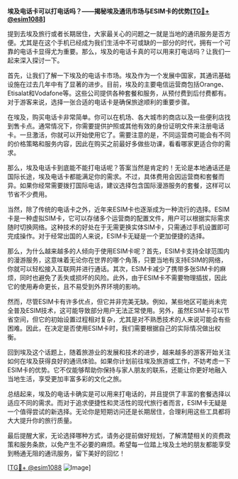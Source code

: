 **埃及电话卡可以打电话吗？——揭秘埃及通讯市场与ESIM卡的优势[[TG💪+ @esim1088](https://t.me/s/esim1088)]**

提到去埃及旅行或者长期居住，大家最关心的问题之一就是当地的通讯服务是否方便。尤其是在这个手机已经成为我们生活中不可或缺的一部分的时代，拥有一个可靠的电话卡显得尤为重要。那么，埃及的电话卡真的可以用来打电话吗？让我们一起来深入探讨一下。

首先，让我们了解一下埃及的电话卡市场。埃及作为一个发展中国家，其通讯基础设施在过去几年中有了显著的进步。目前，埃及的主要电信运营商包括Orange、Etisalat和Vodafone等。这些公司提供各种套餐和服务，从预付费到后付费都有。对于游客来说，选择一张合适的电话卡是确保旅途顺利的重要步骤。

在埃及，购买电话卡非常简单。你可以在机场、各大城市的商店以及一些便利店找到售卡点。通常情况下，你需要提供护照或其他有效的身份证明文件来注册电话卡。一旦激活，你就可以开始使用它了。需要注意的是，不同运营商可能会有不同的价格策略和服务内容，因此在购买之前最好多做些功课，看看哪家更适合你的需求。

那么，埃及电话卡到底能不能打电话呢？答案当然是肯定的！无论是本地通话还是国际长途，埃及电话卡都能满足你的需求。不过，具体费用会因运营商和套餐而异。如果你经常需要拨打国际电话，建议选择包含国际漫游服务的套餐，这样可以节省不少费用。

当然，除了传统的电话卡之外，近年来ESIM卡也逐渐成为一种流行的选择。ESIM卡是一种虚拟SIM卡，它可以存储多个运营商的配置文件，用户可以根据实际需求随时切换网络。这种技术的好处在于无需更换实体SIM卡，只需通过手机设置即可完成操作。对于经常出国的人来说，ESIM卡无疑是一个更加便捷的选择。

那么，为什么越来越多的人倾向于使用ESIM卡呢？首先，ESIM卡支持全球范围内的漫游服务，这意味着无论你在世界的哪个角落，只要当地有支持ESIM的网络，你就可以轻松接入互联网并进行通话。其次，ESIM卡减少了携带多张SIM卡的麻烦，同时也避免了丢失或损坏的风险。此外，由于ESIM卡不需要物理插拔，因此它的使用寿命更长，且不易受到外界环境的影响。

然而，尽管ESIM卡有许多优点，但它并非完美无缺。例如，某些地区可能尚未完全普及ESIM技术，这可能导致部分用户无法正常使用。另外，虽然ESIM卡可以节省空间，但它的初始设置过程相对复杂，尤其是对不熟悉技术的人来说可能会有些困难。因此，在决定是否使用ESIM卡时，我们需要根据自己的实际情况做出权衡。

回到埃及这个话题上，随着旅游业的发展和技术的进步，越来越多的游客开始关注如何在埃及获得良好的通讯体验。如果你计划前往埃及旅游或工作，不妨考虑一下ESIM卡的优势。它不仅能够帮助你保持与家人朋友的联系，还能让你更好地融入当地生活，享受更加丰富多彩的文化之旅。

总结起来，埃及的电话卡确实是可以用来打电话的，并且提供了丰富的套餐选择以适应不同的需求。而对于追求便捷性和灵活性的现代旅行者而言，ESIM卡无疑是一个值得尝试的新选择。无论你是短期访问还是长期居住，合理利用这些工具都将大大提升你的旅行质量。

最后提醒大家，无论选择哪种方式，请务必提前做好规划，了解清楚相关的资费政策和服务条款，以免产生不必要的麻烦。希望每一位踏上埃及土地的朋友都能享受到畅通无阻的通讯服务，留下美好的回忆！

[[TG💪+ @esim1088](https://t.me/s/esim1088) ![Image](https://i.postimg.cc/4NQfJmqS/Snipaste-2025-05-13-00-14-12.png)]